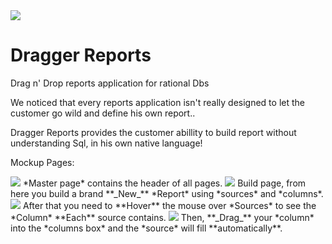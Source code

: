 <img src="https://ci.appveyor.com/api/projects/status/github/OfekRv/DraggerReports?branch=master&svg=true">

# Dragger Reports
Drag n' Drop reports application for rational Dbs

We noticed that every reports application isn't really designed to let the customer go wild and define his own report..

Dragger Reports provides the customer abillity to build report without understanding Sql, in his own native language!

Mockup Pages:

<img src="https://imgur.com/VqNZBP7">
*Master page* contains the header of all pages.

<img src="https://imgur.com/eRq16uC">
Build page, from here you build a brand **_New_** *Report* using *sources* and *columns*.


<img src="https://imgur.com/ElbHBS5">
After that you need to **Hover** the mouse over *Sources* to see the *Column* **Each** source contains.

<img src="https://imgur.com/2fCmsnx">
Then, **_Drag_** your *column* into the *columns box* and the *source* will fill **automatically**.
